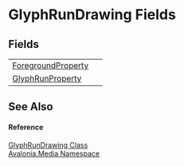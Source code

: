 # GlyphRunDrawing Fields




## Fields
<table>
<tr>
<td><a href="F_Avalonia_Media_GlyphRunDrawing_ForegroundProperty">ForegroundProperty</a></td>
<td> </td>
</tr>
<tr>
<td><a href="F_Avalonia_Media_GlyphRunDrawing_GlyphRunProperty">GlyphRunProperty</a></td>
<td> </td>
</tr>
</table>

## See Also


#### Reference
<a href="T_Avalonia_Media_GlyphRunDrawing">GlyphRunDrawing Class</a>  
<a href="N_Avalonia_Media">Avalonia.Media Namespace</a>  
